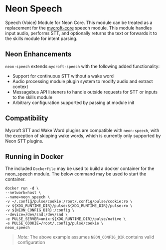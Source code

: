 # Neon Speech
Speech (Voice) Module for Neon Core. This module can be treated as a replacement for the
[mycroft-core](https://github.com/MycroftAI/mycroft-core) speech module. This module handles input audio, performs STT, 
and optionally returns the text or forwards it to the skills module for intent parsing.

## Neon Enhancements
`neon-speech` extends `mycroft-speech` with the following added functionality:
* Support for continuous STT without a wake word
* Audio processing module plugin system to modify audio and extract context
* Messagebus API listeners to handle outside requests for STT or inputs to the skills module
* Arbitrary configuration supported by passing at module init


## Compatibility
Mycroft STT and Wake Word plugins are compatible with `neon-speech`, with the exception of skipping wake words,
which is currently only supported by Neon STT plugins.

## Running in Docker
The included `Dockerfile` may be used to build a docker container for the neon_speech module. The below command may be used
to start the container.

```shell
docker run -d \
--network=host \
--name=neon_speech \
-v ~/.config/pulse/cookie:/root/.config/pulse/cookie:ro \
-v ${XDG_RUNTIME_DIR}/pulse:${XDG_RUNTIME_DIR}/pulse:ro \
-v ${NEON_CONFIG_DIR}:/config \
--device=/dev/snd:/dev/snd \
-e PULSE_SERVER=unix:${XDG_RUNTIME_DIR}/pulse/native \
-e PULSE_COOKIE=/root/.config/pulse/cookie \
neon_speech
```
>*Note:* The above example assumes `NEON_CONFIG_DIR` contains valid configuration
